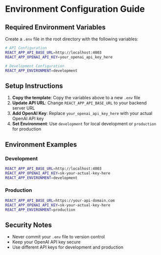 # Environment Configuration Guide

## Required Environment Variables

Create a `.env` file in the root directory with the following variables:

```bash
# API Configuration
REACT_APP_API_BASE_URL=http://localhost:4003
REACT_APP_OPENAI_API_KEY=your_openai_api_key_here

# Development Configuration
REACT_APP_ENVIRONMENT=development
```

## Setup Instructions

1. **Copy the template**: Copy the variables above to a new `.env` file
2. **Update API URL**: Change `REACT_APP_API_BASE_URL` to your backend server URL
3. **Add OpenAI Key**: Replace `your_openai_api_key_here` with your actual OpenAI API key
4. **Set Environment**: Use `development` for local development or `production` for production

## Environment Examples

### Development
```bash
REACT_APP_API_BASE_URL=http://localhost:4003
REACT_APP_OPENAI_API_KEY=sk-your-actual-key-here
REACT_APP_ENVIRONMENT=development
```

### Production
```bash
REACT_APP_API_BASE_URL=https://your-api-domain.com
REACT_APP_OPENAI_API_KEY=sk-your-actual-key-here
REACT_APP_ENVIRONMENT=production
```

## Security Notes

- Never commit your `.env` file to version control
- Keep your OpenAI API key secure
- Use different API keys for development and production


